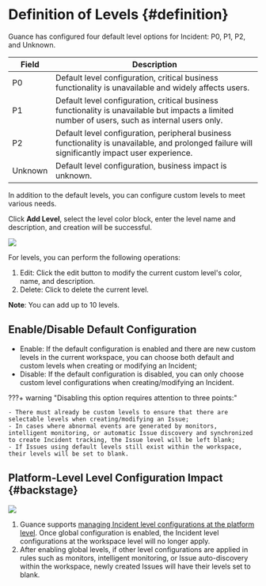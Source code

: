 # Definition of Levels {#definition}

Guance has configured four default level options for Incident: P0, P1, P2, and Unknown.

| Field | Description |
| --- | --- |
| P0 | Default level configuration, critical business functionality is unavailable and widely affects users. |
| P1 | Default level configuration, critical business functionality is unavailable but impacts a limited number of users, such as internal users only. |
| P2 | Default level configuration, peripheral business functionality is unavailable, and prolonged failure will significantly impact user experience. |
| Unknown | Default level configuration, business impact is unknown. |

In addition to the default levels, you can configure custom levels to meet various needs.

Click **Add Level**, select the level color block, enter the level name and description, and creation will be successful.

![](../img/issue-level.png)

For levels, you can perform the following operations:

1. Edit: Click the edit button to modify the current custom level's color, name, and description.
2. Delete: Click to delete the current level.

**Note**: You can add up to 10 levels.

## Enable/Disable Default Configuration

- Enable: If the default configuration is enabled and there are new custom levels in the current workspace, you can choose both default and custom levels when creating or modifying an Incident;
- Disable: If the default configuration is disabled, you can only choose custom level configurations when creating/modifying an Incident.

???+ warning "Disabling this option requires attention to three points:"

    - There must already be custom levels to ensure that there are selectable levels when creating/modifying an Issue;
    - In cases where abnormal events are generated by monitors, intelligent monitoring, or automatic Issue discovery and synchronized to create Incident tracking, the Issue level will be left blank;
    - If Issues using default levels still exist within the workspace, their levels will be set to blank.


## Platform-Level Level Configuration Impact {#backstage}

![](../img/issue-backstage.png)

1. Guance supports [managing Incident level configurations at the platform level](../../deployment/setting.md#global-settings). Once global configuration is enabled, the Incident level configurations at the workspace level will no longer apply.
2. After enabling global levels, if other level configurations are applied in rules such as monitors, intelligent monitoring, or Issue auto-discovery within the workspace, newly created Issues will have their levels set to blank.